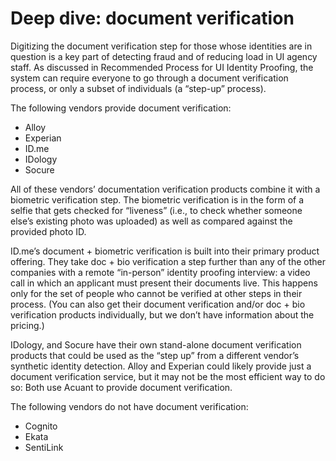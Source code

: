 # Deep dive: document verification

Digitizing the document verification step for those whose identities are in question is a key part of detecting fraud and of reducing load in UI agency staff. As discussed in Recommended Process for UI Identity Proofing, the system can require everyone to go through a document verification process, or only a subset of individuals \(a “step-up” process\).

The following vendors provide document verification:

* Alloy
* Experian
* ID.me
* IDology
* Socure 

All of these vendors’ documentation verification products combine it with a biometric verification step. The biometric verification is in the form of a selfie that gets checked for “liveness” \(i.e., to check whether someone else’s existing photo was uploaded\) as well as compared against the provided photo ID.

ID.me’s document + biometric verification is built into their primary product offering. They take doc + bio verification a step further than any of the other companies with a remote “in-person” identity proofing interview: a video call in which an applicant must present their documents live. This happens only for the set of people who cannot be verified at other steps in their process. \(You can also get their document verification and/or doc + bio verification products individually, but we don’t have information about the pricing.\)

IDology, and Socure have their own stand-alone document verification products that could be used as the “step up” from a different vendor’s synthetic identity detection. Alloy and Experian could likely provide just a document verification service, but it may not be the most efficient way to do so: Both use Acuant to provide document verification. 

The following vendors do not have document verification:

* Cognito
* Ekata
* SentiLink

